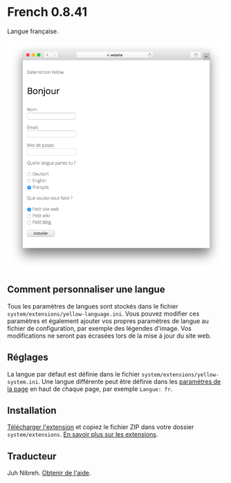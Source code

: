 # French 0.8.41

Langue française.

<p align="center"><img src="french-screenshot.png?raw=true" alt="Capture d'écran"></p>

## Comment personnaliser une langue

Tous les paramètres de langues sont stockés dans le fichier `system/extensions/yellow-language.ini`. Vous pouvez modifier ces paramètres et également ajouter vos propres paramètres de langue au fichier de configuration, par exemple des légendes d'image. Vos modifications ne seront pas écrasées lors de la mise à jour du site web.

## Réglages

La langue par défaut est définie dans le fichier `system/extensions/yellow-system.ini`. Une langue différente peut être définie dans les [paramètres de la page](https://github.com/annaesvensson/yellow-core#settings-page) en haut de chaque page, par exemple `Langue: fr`.

## Installation

[Télécharger l'extension](https://github.com/datenstrom/yellow-extensions/raw/main/downloads/french.zip) et copiez le fichier ZIP dans votre dossier `system/extensions`. [En savoir plus sur les extensions](https://github.com/annaesvensson/yellow-update).

## Traducteur

Juh Nibreh. [Obtenir de l'aide](https://datenstrom.se/yellow/help/).
